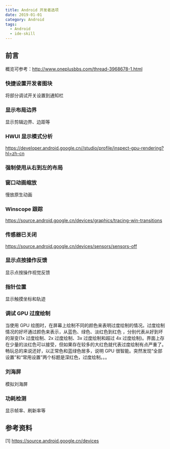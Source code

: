 ```yaml
---
title: Android 开发者选项
date: 2019-01-01
category: Android
tags:
  - Android
  - ide-skill
---
```


<!-- more -->
## 前言

概览可参考：http://www.oneplusbbs.com/thread-3968678-1.html

### 快捷设置开发者图块

将部分调试开关设置到通知栏

### 显示布局边界

显示剪辑边界、边距等

### HWUI 显示模式分析

https://developer.android.google.cn//studio/profile/inspect-gpu-rendering?hl=zh-cn

### 强制使用从右到左的布局

### 窗口动画缩放

慢放原生动画

### Winscope 跟踪

https://source.android.google.cn/devices/graphics/tracing-win-transitions

### 传感器已关闭

https://source.android.google.cn/devices/sensors/sensors-off

### 显示点按操作反馈

显示点按操作视觉反馈

### 指针位置

显示触摸坐标和轨迹

### 调试 GPU 过度绘制

当使用 GPU 绘图时，在屏幕上绘制不同的颜色来表明过度绘制的情况。过度绘制情况的好坏通过颜色来表示，从蓝色、绿色、淡红色到红色 ，分别代表从好到坏的渐变(1x 过度绘制、2x 过度绘制、3x 过度绘制和超过 4x 过度绘制)。界面上存在少量的淡红色可以接受，但如果存在较多的大红色就代表过度绘制有点严重了。畅玩总的来说还好，以正常色和蓝绿色居多，说明 GPU 很智能。突然发现“全部设置”和“常用设置”两个标题是深红色，过度绘制。。。

### 刘海屏

模拟刘海屏

### 功耗检测

显示帧率、刷新率等

## 参考资料

[1] https://source.android.google.cn/devices
